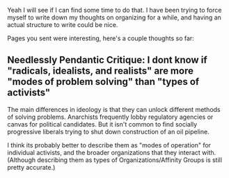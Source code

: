 Yeah I will see if I can find some time to do that. I have been trying to force myself to write down my thoughts on organizing for a while, and having an actual structure to write could be nice.

Pages you sent were interesting, here's a couple thoughts so far:

## Needlessly Pendantic Critique: I dont know if "radicals, idealists, and realists" are more "modes of problem solving" than "types of activists"

The main differences in ideology is that they can unlock different methods of solving problems. Anarchists frequently lobby regulatory agencies or canvas for political candidates. But it isn't common to find socially progressive liberals trying to shut down construction of an oil pipeline.

I think its probably better to describe them as "modes of operation" for individual activists, and the broader organizations that they interact with. (Although describing them as types of Organizations/Affinity Groups is still pretty accurate.)
